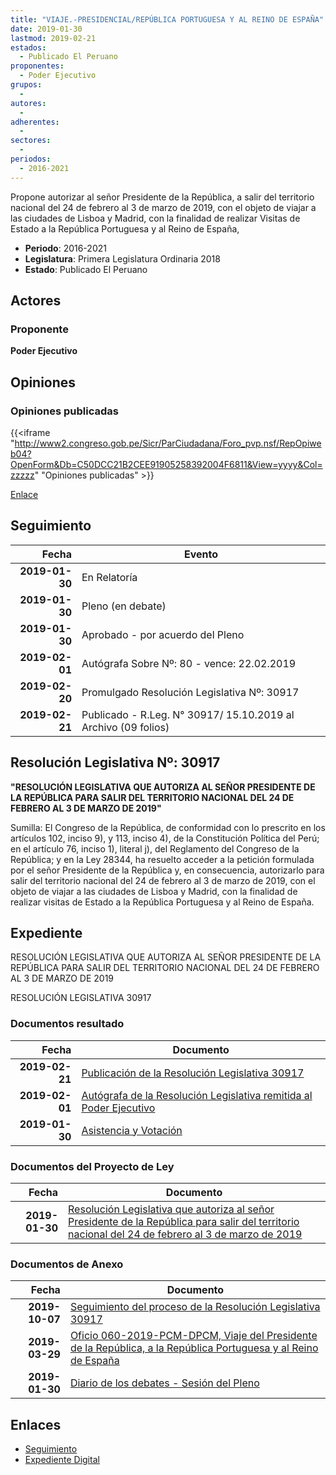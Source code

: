 ```yaml
---
title: "VIAJE.-PRESIDENCIAL/REPÚBLICA PORTUGUESA Y AL REINO DE ESPAÑA"
date: 2019-01-30
lastmod: 2019-02-21
estados: 
  - Publicado El Peruano
proponentes: 
  - Poder Ejecutivo
grupos: 
  - 
autores: 
  - 
adherentes: 
  - 
sectores: 
  - 
periodos: 
  - 2016-2021
---
```


Propone autorizar al señor Presidente de la República, a salir del territorio nacional del 24 de febrero al 3 de marzo de 2019, con el objeto de viajar a las ciudades de Lisboa y Madrid, con la finalidad de realizar Visitas de Estado a la República Portuguesa y al Reino de España,

- **Periodo**: 2016-2021
- **Legislatura**: Primera Legislatura Ordinaria 2018
- **Estado**: Publicado El Peruano

## Actores

### Proponente

**Poder Ejecutivo**


## Opiniones

### Opiniones publicadas

{{<iframe "http://www2.congreso.gob.pe/Sicr/ParCiudadana/Foro_pvp.nsf/RepOpiweb04?OpenForm&Db=C50DCC21B2CEE91905258392004F6811&View=yyyy&Col=zzzzz" "Opiniones publicadas" >}}

[Enlace](http://www2.congreso.gob.pe/Sicr/ParCiudadana/Foro_pvp.nsf/RepOpiweb04?OpenForm&Db=C50DCC21B2CEE91905258392004F6811&View=yyyy&Col=zzzzz)

## Seguimiento

| Fecha | Evento |
|------:|--------|
| **2019-01-30** | En Relatoría|
| **2019-01-30** | Pleno (en debate)|
| **2019-01-30** | Aprobado - por acuerdo del Pleno|
| **2019-02-01** | Autógrafa Sobre Nº: 80 - vence: 22.02.2019|
| **2019-02-20** | Promulgado Resolución Legislativa Nº: 30917|
| **2019-02-21** | Publicado - R.Leg. N° 30917/ 15.10.2019 al Archivo (09 folios)|

## Resolución Legislativa Nº: 30917

**"RESOLUCIÓN LEGISLATIVA QUE AUTORIZA AL SEÑOR PRESIDENTE DE LA REPÚBLICA PARA SALIR DEL TERRITORIO NACIONAL DEL 24 DE FEBRERO AL 3 DE MARZO DE 2019"**

Sumilla: El Congreso de la República, de conformidad con lo prescrito en los artículos 102, inciso 9), y 113, inciso 4), de la Constitución Política del Perú; en el artículo 76, inciso 1), literal j), del Reglamento del Congreso de la República; y en la Ley 28344, ha resuelto acceder a la petición formulada por el señor Presidente de la República y, en consecuencia, autorizarlo para salir del territorio nacional del 24 de febrero al 3 de marzo de 2019, con el objeto de viajar a las ciudades de Lisboa y Madrid, con la finalidad de realizar visitas de Estado a la República Portuguesa y al Reino de España.


## Expediente

RESOLUCIÓN LEGISLATIVA QUE AUTORIZA AL SEÑOR PRESIDENTE DE LA REPÚBLICA PARA SALIR DEL TERRITORIO NACIONAL DEL 24 DE FEBRERO AL 3 DE MARZO DE 2019

RESOLUCIÓN LEGISLATIVA 30917


### Documentos resultado

| Fecha | Documento |
|------:|--------|
| **2019-02-21** | [Publicación de la Resolución Legislativa 30917](http://www.leyes.congreso.gob.pe/Documentos/2016_2021/ADLP/Normas_Legales/30917-RLG.pdf) |
| **2019-02-01** | [Autógrafa de la Resolución Legislativa remitida al Poder Ejecutivo](http://www.leyes.congreso.gob.pe/Documentos/2016_2021/ADLP/Texto_Aprobado/AU0385220190201.pdf) |
| **2019-01-30** | [Asistencia y Votación](http://www.leyes.congreso.gob.pe/Documentos/2016_2021/Asistencia_y_Votacion/Proyectos_de_Ley/PL_AV03852_20190130.pdf) |

### Documentos del Proyecto de Ley

| Fecha | Documento |
|------:|--------|
| **2019-01-30** | [Resolución Legislativa que autoriza al señor Presidente de la República para salir del territorio nacional del 24 de febrero al 3 de marzo de 2019](http://www.leyes.congreso.gob.pe/Documentos/2016_2021/Proyectos_de_Ley_y_de_Resoluciones_Legislativas/PL0385220190130.pdf) |

### Documentos de Anexo

| Fecha | Documento |
|------:|--------|
| **2019-10-07** | [Seguimiento del proceso de la Resolución Legislativa 30917](http://www.leyes.congreso.gob.pe/Documentos/2016_2021/Seguimiento_de_Proyectos_de_Ley/03852PL20191007.pdf) |
| **2019-03-29** | [Oficio 060-2019-PCM-DPCM, Viaje del Presidente de la República, a la República Portuguesa y al Reino de España](http://www.leyes.congreso.gob.pe/Documentos/2016_2021/Oficios/Poder_Ejecutivo/OFICIO-060-2019-PCM-DPCM.pdf) |
| **2019-01-30** | [Diario de los debates - Sesión del Pleno](http://www2.congreso.gob.pe/Sicr/DiarioDebates/Publicad.nsf/SesionesPleno/05256D6E0073DFE905258393006202ED/$FILE/PLO-2018-20B.pdf) |

## Enlaces 

- [Seguimiento](http://www2.congreso.gob.pe/Sicr/TraDocEstProc/CLProLey2016.nsf/f7fff46988ca05b1052578e100829cc7/0bdd6610900f708305258392005d5526?OpenDocument)
- [Expediente Digital](http://www2.congreso.gob.pe/Sicr/TraDocEstProc/CLProLey2016.nsf/f7fff46988ca05b1052578e100829cc7/0bdd6610900f708305258392005d5526?OpenDocument&Click=05257FB7005EB655.eb71d0cf91d8294e05256cdf006b5706/$Body/0.1C6C)
